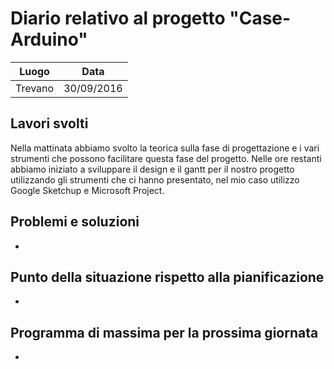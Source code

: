 # Diario relativo al progetto "Case-Arduino"
Luogo | Data
------------ | -------------
Trevano | 30/09/2016

## Lavori svolti
Nella mattinata abbiamo svolto la teorica sulla fase di progettazione e i vari strumenti che possono facilitare questa fase del progetto.
Nelle ore restanti abbiamo iniziato a sviluppare il design e il gantt per il nostro progetto utilizzando gli strumenti che ci hanno presentato, nel mio caso utilizzo Google Sketchup e Microsoft Project.

## Problemi e soluzioni
-
## Punto della situazione rispetto alla pianificazione
-
## Programma di massima per la prossima giornata
-
